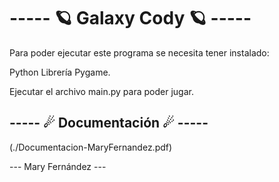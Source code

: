 <h1> ----- 🪐 Galaxy Cody 🪐 ----- </h1>

Para poder ejecutar este programa se necesita tener instalado: 

Python 
Librería Pygame.

Ejecutar el archivo main.py para poder jugar.

<h2>----- ☄ Documentación ☄ ----- </h2>

(./Documentacion-MaryFernandez.pdf)

--- Mary Fernández ---
